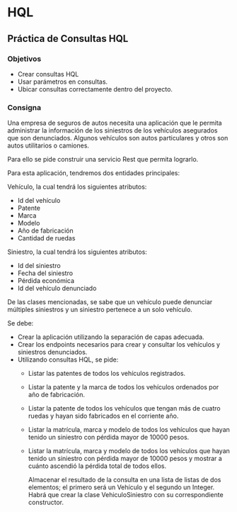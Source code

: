 # HQL
## Práctica de Consultas HQL

### Objetivos
* Crear consultas HQL
* Usar parámetros en consultas.
* Ubicar consultas correctamente dentro del proyecto.

### Consigna

Una empresa de seguros de autos necesita una aplicación que le permita administrar la información de los siniestros de los vehículos asegurados que son denunciados. Algunos vehículos son autos particulares y otros son autos utilitarios o camiones.

Para ello se pide construir una servicio Rest que permita lograrlo.

Para esta aplicación, tendremos dos entidades principales:

Vehículo, la cual tendrá los siguientes atributos:

* Id del vehículo
* Patente
* Marca
* Modelo
* Año de fabricación
* Cantidad de ruedas

Siniestro, la cual tendrá los siguientes atributos:

* Id del siniestro
* Fecha del siniestro
* Pérdida económica
* Id del vehículo denunciado

De las clases mencionadas, se sabe que un vehículo puede denunciar múltiples siniestros y un siniestro pertenece a un solo vehículo.

Se debe:

* Crear la aplicación utilizando la separación de capas adecuada.
* Crear los endpoints necesarios para crear y consultar los vehículos y siniestros denunciados.
* Utilizando consultas HQL, se pide:
  * Listar las patentes de todos los vehículos registrados.
  * Listar la patente y la marca de todos los vehículos ordenados por año de fabricación.
  * Listar la patente de todos los vehículos que tengan más de cuatro ruedas y hayan sido fabricados en el corriente año.
  * Listar la matrícula, marca y modelo de todos los vehículos que hayan tenido un siniestro con pérdida mayor de 10000 pesos.
  * Listar la matrícula, marca y modelo de todos los vehículos que hayan tenido un siniestro con pérdida mayor de 10000 pesos y mostrar a cuánto ascendió la pérdida total de todos ellos.
  
    Almacenar el resultado de la consulta en una lista de listas de dos elementos; el primero será un Vehículo y el segundo un Integer. Habrá que crear la clase VehiculoSiniestro con su correspondiente constructor.
